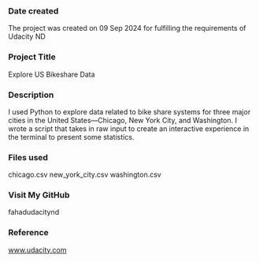 ### Date created
The project was created on 09 Sep 2024 for fulfilling the requirements of Udacity ND 

### Project Title
Explore US Bikeshare Data 

### Description
I used Python to explore data related to bike share systems for three major cities in the United States—Chicago, New York City, and Washington. 
I wrote a script that takes in raw input to create an interactive experience in the terminal to present some statistics.

### Files used
chicago.csv
new_york_city.csv
washington.csv

### Visit My GitHub 
fahadudacitynd 

### Reference 
www.udacity.com 
